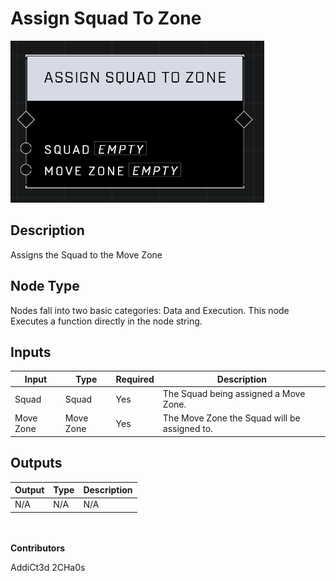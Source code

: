 # Assign Squad To Zone
![alt text](../../../.gitbook/assets/assign-squad-to-zone.png)

## Description
Assigns the Squad to the Move Zone

## Node Type
Nodes fall into two basic categories: Data and Execution. This node Executes a function directly in the node string.

## Inputs
| Input            | Type             | Required | Description												    |
|------------------|------------------|----------|--------------------------------------------------------------|
| Squad | Squad | Yes      | The Squad being assigned a Move Zone. |
| Move Zone | Move Zone | Yes | The Move Zone the Squad will be assigned to. |

## Outputs
| Output           | Type             | Description												     |
|------------------|------------------|--------------------------------------------------------------|
| N/A | N/A | N/A |

\
\
**Contributors**

AddiCt3d 2CHa0s